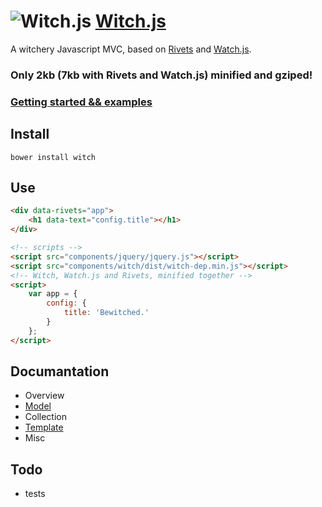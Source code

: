 ![Witch.js](http://eyy.github.io/witch/img/icon.png)&nbsp;[Witch.js](http://witch.io/)
=======

A witchery Javascript MVC, based on [Rivets](http://rivetsjs.com/) and [Watch.js](http://qix.github.io/watch.js/).

### Only 2kb (7kb with Rivets and Watch.js) minified and gziped!
### [Getting started && examples](http://witch.io/)

Install
-------
`bower install witch`

Use
---
```html
<div data-rivets="app">
    <h1 data-text="config.title"></h1>
</div>

<!-- scripts -->
<script src="components/jquery/jquery.js"></script>
<script src="components/witch/dist/witch-dep.min.js"></script>
<!-- Witch, Watch.js and Rivets, minified together -->
<script>
    var app = {
        config: {
            title: 'Bewitched.'
        }
    };
</script>
```

Documantation
-------------

- Overview
- [Model](https://github.com/eyy/witch/wiki/Model)
- Collection
- [Template](https://github.com/eyy/witch/wiki/Template)
- Misc


Todo
----
- tests
